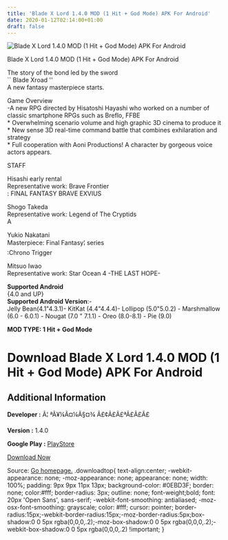 ```yaml
---
title: 'Blade X Lord 1.4.0 MOD (1 Hit + God Mode) APK For Android'
date: 2020-01-12T02:14:00+01:00
draft: false
---
```


![Blade X Lord 1.4.0 MOD (1 Hit + God Mode) APK For Android](https://i1.wp.com/apkhome.net/wp-content/uploads/2020/01/Blade-X-Lord-1.4.0-MOD-1-Hit-God-Mode.png "Blade X Lord 1.4.0 MOD (1 Hit + God Mode) APK For Android")

  

Blade X Lord 1.4.0 MOD (1 Hit + God Mode) APK For Android

The story of the bond led by the sword  
\`\` Blade Xroad ''  
A new fantasy masterpiece starts.

Game Overview  
\-A new RPG directed by Hisatoshi Hayashi who worked on a number of classic smartphone RPGs such as Breflo, FFBE  
\* Overwhelming scenario volume and high graphic 3D cinema to produce it  
\* New sense 3D real-time command battle that combines exhilaration and strategy  
\* Full cooperation with Aoni Productions! A character by gorgeous voice actors appears.

STAFF  
  
Hisashi early rental  
Representative work: Brave Frontier  
: FINAL FANTASY BRAVE EXVIUS

  
Shogo Takeda  
Representative work: Legend of The Cryptids  
A  
  
Yukio Nakatani  
Masterpiece: Final Fantasy¦ series  
:Chrono Trigger

  
Mitsuo Iwao  
Representative work: Star Ocean 4 -THE LAST HOPE-

**Supported Android**  
{4.0 and UP}  
**Supported Android Version**:-  
Jelly Bean(4.1"4.3.1)- KitKat (4.4"4.4.4)- Lollipop (5.0"5.0.2) - Marshmallow (6.0 - 6.0.1) - Nougat (7.0 " 7.1.1) - Oreo (8.0-8.1) - Pie (9.0)

**MOD TYPE: 1 Hit + God Mode**

Download Blade X Lord 1.4.0 MOD (1 Hit + God Mode) APK For Android
==================================================================

Additional Information
----------------------

**Developer :** Ã¦ ªÃ¥¼Ã¤¼Ã§¤¾ Ã£¢Ã£Ã£ªÃ£Ã£Ã£

**Version :** 1.4.0

**Google Play :** [PlayStore](https://play.google.com/store/apps/details?id=jp.co.applibot.bladexlord&hl=ja)

  

[Download Now](https://store4app.co/post/blade-x-lord-1-4-0-mod-1-hit-god-mode-apk-for-android_1578764165)

  
Source: [Go homepage.](https://store4app.co/post/blade-x-lord-1-4-0-mod-1-hit-god-mode-apk-for-android_1578764165) .downloadtop{ text-align:center; -webkit-appearance: none; -moz-appearance: none; appearance: none; width: 100%; padding: 9px 9px 11px 13px; background-color: #0EBD3F; border: none; color:#fff; border-radius: 3px; outline: none; font-weight;bold; font: 20px 'Open Sans', sans-serif; -webkit-font-smoothing: antialiased; -moz-osx-font-smoothing: grayscale; color: #fff; cursor: pointer; border-radius:15px;-webkit-border-radius:15px;-moz-border-radius:5px;box-shadow:0 0 5px rgba(0,0,0,.2);-moz-box-shadow:0 0 5px rgba(0,0,0,.2);-webkit-box-shadow:0 0 5px rgba(0,0,0,.2) !important; }